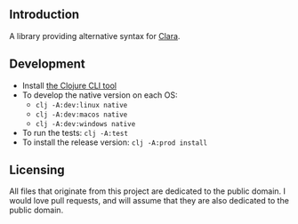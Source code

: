 ## Introduction

A library providing alternative syntax for [Clara](https://github.com/cerner/clara-rules).

## Development

* Install [the Clojure CLI tool](https://clojure.org/guides/getting_started#_clojure_installer_and_cli_tools)
* To develop the native version on each OS:
  * `clj -A:dev:linux native`
  * `clj -A:dev:macos native`
  * `clj -A:dev:windows native`
* To run the tests: `clj -A:test`
* To install the release version: `clj -A:prod install`

## Licensing

All files that originate from this project are dedicated to the public domain. I would love pull requests, and will assume that they are also dedicated to the public domain.
